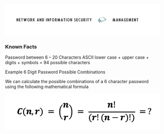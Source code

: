 ![Logo](Images/PCOM7E.png)
### Known Facts ###

Password between 6 – 20 Characters
ASCII lower case + upper case + digits + symbols = 94 possible characters

Example 6 Digit Password Possible Combinations

We can calculate the possible combinations of a 6 character password using the following mathematical formula 

![PERM](Images/PERM1.png)

